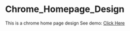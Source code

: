 # Chrome_Homepage_Design
This is a chrome home page design
See demo: [Click Here](https://rick2k2.github.io/Chrome_Homepage_Design/)
